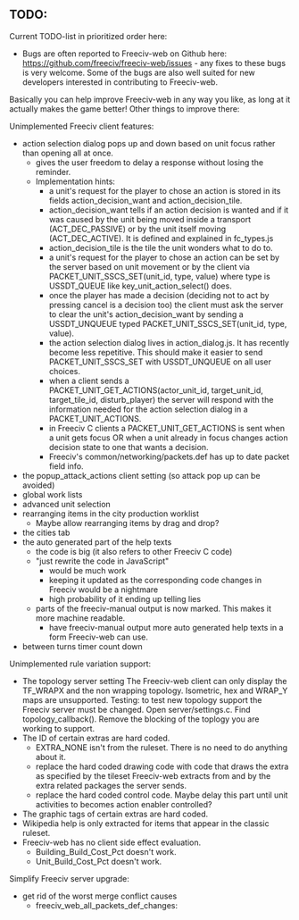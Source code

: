 TODO:
-----

Current TODO-list in prioritized order here:

- Bugs are often reported to Freeciv-web on Github here: https://github.com/freeciv/freeciv-web/issues - any fixes to these bugs is very welcome. Some of the bugs are also well suited for new developers interested in contributing to Freeciv-web.

Basically you can help improve Freeciv-web in any way you like, as long at it actually makes the game better! Other things to improve there:

Unimplemented Freeciv client features:
- action selection dialog pops up and down based on unit focus rather than
  opening all at once.
  - gives the user freedom to delay a response without losing the reminder.
  - Implementation hints:
    - a unit's request for the player to chose an action is stored in its
      fields action_decision_want and action_decision_tile.
    - action_decision_want tells if an action decision is wanted and if it
      was caused by the unit being moved inside a transport
      (ACT_DEC_PASSIVE) or by the unit itself moving (ACT_DEC_ACTIVE). It is
      defined and explained in fc_types.js
    - action_decision_tile is the tile the unit wonders what to do to.
    - a unit's request for the player to chose an action can be set by the
      server based on unit movement or by the client via
      PACKET_UNIT_SSCS_SET(unit_id, type, value) where type is USSDT_QUEUE
      like key_unit_action_select() does.
    - once the player has made a decision (deciding not to act by pressing
      cancel is a decision too) the client must ask the server to clear the
      unit's action_decision_want by sending a USSDT_UNQUEUE typed
      PACKET_UNIT_SSCS_SET(unit_id, type, value).
    - the action selection dialog lives in action_dialog.js. It has recently
      become less repetitive. This should make it easier to send
      PACKET_UNIT_SSCS_SET with USSDT_UNQUEUE on all user choices.
    - when a client sends a PACKET_UNIT_GET_ACTIONS(actor_unit_id,
      target_unit_id, target_tile_id, disturb_player) the
      server will respond with the information needed for the action
      selection dialog in a PACKET_UNIT_ACTIONS.
    - in Freeciv C clients a PACKET_UNIT_GET_ACTIONS is sent when a unit
      gets focus OR when a unit already in focus changes action decision
      state to one that wants a decision.
    - Freeciv's common/networking/packets.def has up to date packet field
      info.
- the popup_attack_actions client setting (so attack pop up can be avoided)
- global work lists
- advanced unit selection
- rearranging items in the city production worklist
  - Maybe allow rearranging items by drag and drop?
- the cities tab
- the auto generated part of the help texts
  - the code is big (it also refers to other Freeciv C code)
  - "just rewrite the code in JavaScript"
    - would be much work
    - keeping it updated as the corresponding code changes in Freeciv would be a nightmare
    - high probability of it ending up telling lies
  - parts of the freeciv-manual output is now marked. This makes it more
    machine readable.
    - have freeciv-manual output more auto generated help texts in a form
      Freeciv-web can use.
- between turns timer count down

Unimplemented rule variation support:
- The topology server setting
  The Freeciv-web client can only display the TF_WRAPX and the non wrapping
  topology. Isometric, hex and WRAP_Y maps are unsupported.
  Testing: to test new topology support the Freeciv server must be changed.
  Open server/settings.c. Find topology_callback(). Remove the blocking of
  the toplogy you are working to support.
- The ID of certain extras are hard coded.
  - EXTRA_NONE isn't from the ruleset. There is no need to do anything about
    it.
  - replace the hard coded drawing code with code that draws the extra as
    specified by the tileset Freeciv-web extracts from and by the extra
    related packages the server sends.
  - replace the hard coded control code. Maybe delay this part until unit
    activities to becomes action enabler controlled?
- The graphic tags of certain extras are hard coded.
- Wikipedia help is only extracted for items that appear in the classic
  ruleset.
- Freeciv-web has no client side effect evaluation.
  - Building_Build_Cost_Pct doesn't work.
  - Unit_Build_Cost_Pct doesn't work.

Simplify Freeciv server upgrade:
- get rid of the worst merge conflict causes
  - freeciv_web_all_packets_def_changes:
